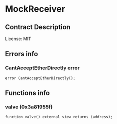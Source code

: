 # MockReceiver

## Contract Description


License: MIT

## Errors info

### CantAcceptEtherDirectly error

```solidity
error CantAcceptEtherDirectly();
```

## Functions info

### valve (0x3a81955f)

```solidity
function valve() external view returns (address);
```
